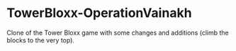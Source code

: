 # TowerBloxx-OperationVainakh
Clone of the Tower Bloxx game with some changes and additions (climb the blocks to the very top).
